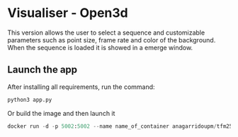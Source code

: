 # Visualiser - Open3d
This version allows the user to select a sequence and customizable parameters such as point size, frame rate and color of the background. When the sequence is loaded it is showed in a emerge window. 

## Launch the app
After installing all requirements, run the command:

```bash
python3 app.py 
```

Or build the image and then launch it 

```python
docker run -d -p 5002:5002 --name name_of_container anagarridoupm/tfm25:webapp
```
